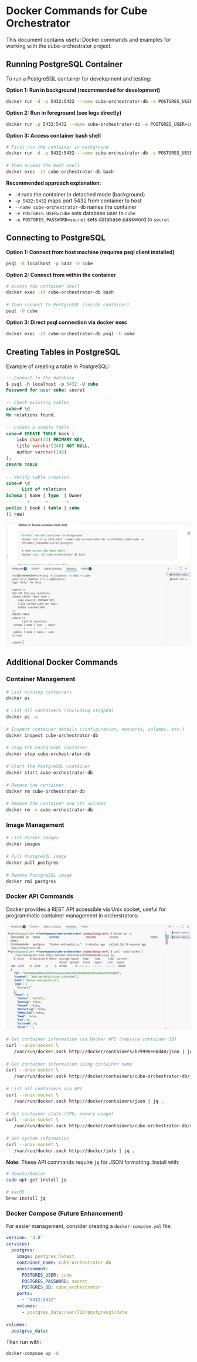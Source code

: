 # Docker Commands for Cube Orchestrator

This document contains useful Docker commands and examples for working with the cube-orchestrator project.

## Running PostgreSQL Container

To run a PostgreSQL container for development and testing:

**Option 1: Run in background (recommended for development)**

```bash
docker run -d -p 5432:5432 --name cube-orchestrator-db -e POSTGRES_USER=cube -e POSTGRES_PASSWORD=secret postgres
```

**Option 2: Run in foreground (see logs directly)**

```bash
docker run -p 5432:5432 --name cube-orchestrator-db -e POSTGRES_USER=cube -e POSTGRES_PASSWORD=secret postgres
```

**Option 3: Access container bash shell**

```bash
# First run the container in background
docker run -d -p 5432:5432 --name cube-orchestrator-db -e POSTGRES_USER=cube -e POSTGRES_PASSWORD=secret postgres

# Then access the bash shell
docker exec -it cube-orchestrator-db bash
```

**Recommended approach explanation:**

- `-d` runs the container in detached mode (background)
- `-p 5432:5432` maps port 5432 from container to host
- `--name cube-orchestrator-db` names the container
- `-e POSTGRES_USER=cube` sets database user to `cube`
- `-e POSTGRES_PASSWORD=secret` sets database password to `secret`

## Connecting to PostgreSQL

**Option 1: Connect from host machine (requires psql client installed)**

```bash
psql -h localhost -p 5432 -U cube
```

**Option 2: Connect from within the container**

```bash
# Access the container shell
docker exec -it cube-orchestrator-db bash

# Then connect to PostgreSQL (inside container)
psql -U cube
```

**Option 3: Direct psql connection via docker exec**

```bash
docker exec -it cube-orchestrator-db psql -U cube
```

## Creating Tables in PostgreSQL

Example of creating a table in PostgreSQL:

```sql
-- Connect to the database
$ psql -h localhost -p 5432 -U cube
Password for user cube: secret

-- Check existing tables
cube=# \d
No relations found.

-- Create a sample table
cube=# CREATE TABLE book (
    isbn char(13) PRIMARY KEY,
    title varchar(240) NOT NULL,
    author varchar(140)
);
CREATE TABLE

-- Verify table creation
cube=# \d
      List of relations
Schema | Name | Type  | Owner
--------+------+-------+-------
public | book | table | cube
(1 row)
```

![PostgreSQL Table Creation Example](images/Ch3_Creating_Table.PNG)

## Additional Docker Commands

### Container Management

```bash
# List running containers
docker ps

# List all containers (including stopped)
docker ps -a

# Inspect container details (configuration, networks, volumes, etc.)
docker inspect cube-orchestrator-db

# Stop the PostgreSQL container
docker stop cube-orchestrator-db

# Start the PostgreSQL container
docker start cube-orchestrator-db

# Remove the container
docker rm cube-orchestrator-db

# Remove the container and its volumes
docker rm -v cube-orchestrator-db
```

### Image Management

```bash
# List Docker images
docker images

# Pull PostgreSQL image
docker pull postgres

# Remove PostgreSQL image
docker rmi postgres
```

### Docker API Commands

Docker provides a REST API accessible via Unix socket, useful for programmatic container management in orchestrators:

![Docker API Example](images/Ch3_Docker_API.PNG)

```bash
# Get container information via Docker API (replace container ID)
curl --unix-socket \
   /var/run/docker.sock http://docker/containers/b79998e6bd40/json | jq .

# Get container information using container name
curl --unix-socket \
   /var/run/docker.sock http://docker/containers/cube-orchestrator-db/json | jq .

# List all containers via API
curl --unix-socket \
   /var/run/docker.sock http://docker/containers/json | jq .

# Get container stats (CPU, memory usage)
curl --unix-socket \
   /var/run/docker.sock http://docker/containers/cube-orchestrator-db/stats?stream=false | jq .

# Get system information
curl --unix-socket \
   /var/run/docker.sock http://docker/info | jq .
```

**Note:** These API commands require `jq` for JSON formatting. Install with:

```bash
# Ubuntu/Debian
sudo apt-get install jq

# macOS
brew install jq
```

### Docker Compose (Future Enhancement)

For easier management, consider creating a `docker-compose.yml` file:

```yaml
version: '3.8'
services:
  postgres:
    image: postgres:latest
    container_name: cube-orchestrator-db
    environment:
      POSTGRES_USER: cube
      POSTGRES_PASSWORD: secret
      POSTGRES_DB: cube_orchestrator
    ports:
      - "5432:5432"
    volumes:
      - postgres_data:/var/lib/postgresql/data

volumes:
  postgres_data:
```

Then run with:

```bash
docker-compose up -d
```

